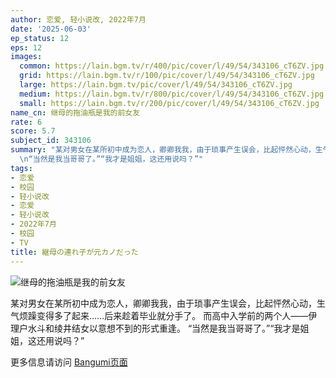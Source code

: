 ```yaml
---
author: 恋爱, 轻小说改, 2022年7月
date: '2025-06-03'
ep_status: 12
eps: 12
images:
  common: https://lain.bgm.tv/r/400/pic/cover/l/49/54/343106_cT6ZV.jpg
  grid: https://lain.bgm.tv/r/100/pic/cover/l/49/54/343106_cT6ZV.jpg
  large: https://lain.bgm.tv/pic/cover/l/49/54/343106_cT6ZV.jpg
  medium: https://lain.bgm.tv/r/800/pic/cover/l/49/54/343106_cT6ZV.jpg
  small: https://lain.bgm.tv/r/200/pic/cover/l/49/54/343106_cT6ZV.jpg
name_cn: 继母的拖油瓶是我的前女友
rate: 6
score: 5.7
subject_id: 343106
summary: "某对男女在某所初中成为恋人，卿卿我我，由于琐事产生误会，比起怦然心动，生气烦躁变得多了起来……后来趁着毕业就分手了。\r\n而高中入学前的两个人——伊理户水斗和绫井结女以意想不到的形式重逢。\r\
  \n“当然是我当哥哥了。”“我才是姐姐，这还用说吗？”"
tags:
- 恋爱
- 校园
- 轻小说改
- 恋爱
- 轻小说改
- 2022年7月
- 校园
- TV
title: 継母の連れ子が元カノだった
---
```


![继母的拖油瓶是我的前女友](https://lain.bgm.tv/r/400/pic/cover/l/49/54/343106_cT6ZV.jpg)

某对男女在某所初中成为恋人，卿卿我我，由于琐事产生误会，比起怦然心动，生气烦躁变得多了起来……后来趁着毕业就分手了。
而高中入学前的两个人——伊理户水斗和绫井结女以意想不到的形式重逢。
“当然是我当哥哥了。”“我才是姐姐，这还用说吗？”

更多信息请访问 [Bangumi页面](https://bgm.tv/subject/343106)